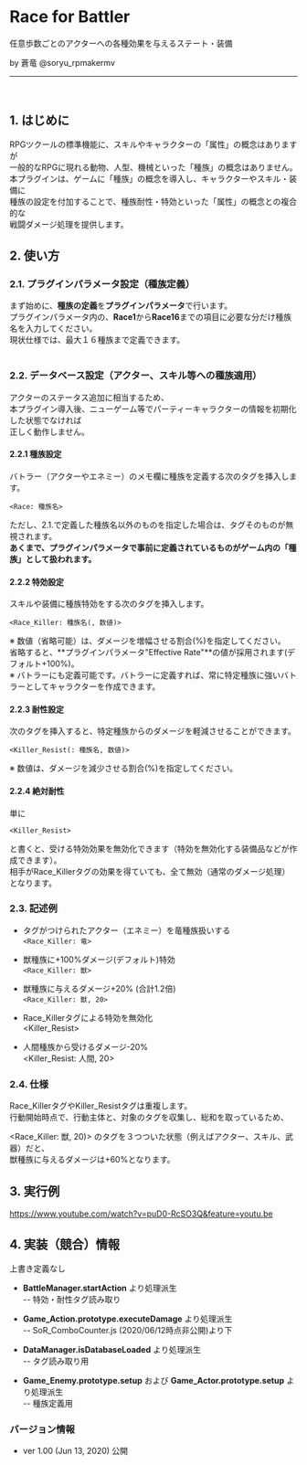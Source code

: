 # Race for Battler
任意歩数ごとのアクターへの各種効果を与えるステート・装備

by 蒼竜 @soryu_rpmakermv

-------------------------------------------------

<br>

## 1. はじめに
RPGツクールの標準機能に、スキルやキャラクターの「属性」の概念はありますが<br>
一般的なRPGに現れる動物、人型、機械といった「種族」の概念はありません。<br>
本プラグインは、ゲームに「種族」の概念を導入し、キャラクターやスキル・装備に<br>
種族の設定を付加することで、種族耐性・特効といった「属性」の概念との複合的な<br>
戦闘ダメージ処理を提供します。<br>



## 2. 使い方
### 2.1. プラグインパラメータ設定（種族定義）

まず始めに、**種族の定義**を**プラグインパラメータ**で行います。<br>
プラグインパラメータ内の、**Race1**から**Race16**までの項目に必要な分だけ種族名を入力してください。<br>
現状仕様では、最大１６種族まで定義できます。<br><br>






### 2.2. データベース設定（アクター、スキル等への種族適用）
アクターのステータス追加に相当するため、<br>
本プラグイン導入後、ニューゲーム等でパーティーキャラクターの情報を初期化した状態でなければ<br>
正しく動作しません。

#### 2.2.1 種族設定

バトラー（アクターやエネミー）のメモ欄に種族を定義する次のタグを挿入します。
 
 ```<Race: 種族名>```<br>
 
 ただし、2.1.で定義した種族名以外のものを指定した場合は、タグそのものが無視されます。<br>
 **あくまで、プラグインパラメータで事前に定義されているものがゲーム内の「種族」として扱われます。**
 
#### 2.2.2 特効設定


スキルや装備に種族特効をする次のタグを挿入します。

```<Race_Killer: 種族名(, 数値)>```<br>
 
※ 数値（省略可能）は、ダメージを増幅させる割合(%)を指定してください。<br>
   省略すると、**プラグインパラメータ"Effective Rate"**の値が採用されます(デフォルト+100%)。<br>
※ バトラーにも定義可能です。バトラーに定義すれば、常に特定種族に強いバトラーとしてキャラクターを作成できます。<br>

#### 2.2.3 耐性設定

次のタグを挿入すると、特定種族からのダメージを軽減させることができます。<br>

```<Killer_Resist(: 種族名, 数値)>```<br>

※ 数値は、ダメージを減少させる割合(%)を指定してください。<br>

#### 2.2.4 絶対耐性
単に

```<Killer_Resist>```

と書くと、受ける特効効果を無効化できます（特効を無効化する装備品などが作成できます）。<br>
相手がRace_Killerタグの効果を得ていても、全て無効（通常のダメージ処理）となります。


### 2.3. 記述例
- タグがつけられたアクター（エネミー）を竜種族扱いする<br>
```<Race_Killer: 竜>```<br>

- 獣種族に+100%ダメージ(デフォルト)特効<br>
```<Race_Killer: 獣>```<br>

- 獣種族に与えるダメージ+20% (合計1.2倍)<br>
```<Race_Killer: 獣, 20>```<br>


- Race_Killerタグによる特効を無効化<br>
<Killer_Resist>

- 人間種族から受けるダメージ-20%<br>
<Killer_Resist: 人間, 20>


### 2.4. 仕様

Race_KillerタグやKiller_Resistタグは重複します。<br>
行動開始時点で、行動主体と、対象のタグを収集し、総和を取っているため、<br>

<Race_Killer: 獣, 20)> のタグを３つついた状態（例えばアクター、スキル、武器）だと、<br>
獣種族に与えるダメージは+60%となります。

## 3. 実行例

https://www.youtube.com/watch?v=puD0-RcSO3Q&feature=youtu.be

## 4. 実装（競合）情報<br>
上書き定義なし<br>

- **BattleManager.startAction** より処理派生<br>
-- 特効・耐性タグ読み取り<br>

- **Game_Action.prototype.executeDamage** より処理派生<br>
-- SoR_ComboCounter.js (2020/06/12時点非公開)より下<br>

- **DataManager.isDatabaseLoaded**  より処理派生<br>
-- タグ読み取り用<br>

- **Game_Enemy.prototype.setup** および **Game_Actor.prototype.setup** より処理派生<br>
-- 種族定義用<br>


### バージョン情報
 - ver 1.00  (Jun 13, 2020)   公開
